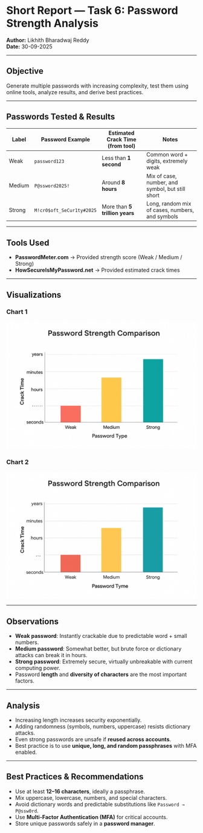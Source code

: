 # Short Report — Task 6: Password Strength Analysis

**Author:** Likhith Bharadwaj Reddy  
**Date:** 30-09-2025  

---

## Objective  
Generate multiple passwords with increasing complexity, test them using online tools, analyze results, and derive best practices.

---

## Passwords Tested & Results  

| Label   | Password Example       | Estimated Crack Time (from tool) | Notes |
|---------|------------------------|----------------------------------|-------|
| Weak    | `password123`          | Less than **1 second**           | Common word + digits, extremely weak |
| Medium  | `P@ssword2025!`        | Around **8 hours**               | Mix of case, number, and symbol, but still short |
| Strong  | `M!cr0$oft_SeCur1ty#2025` | More than **5 trillion years** | Long, random mix of cases, numbers, and symbols |

---

## Tools Used  
- **PasswordMeter.com** → Provided strength score (Weak / Medium / Strong)  
- **HowSecureIsMyPassword.net** → Provided estimated crack times  

---

## Visualizations  

### Chart 1
![Password Strength Comparison 1](Password%20Strength%20Comparison%20Chart%20(1).png)

### Chart 2
![Password Strength Comparison 2](Password%20Strength%20Comparison%20Chart.png)

---

## Observations  

- **Weak password**: Instantly crackable due to predictable word + small numbers.  
- **Medium password**: Somewhat better, but brute force or dictionary attacks can break it in hours.  
- **Strong password**: Extremely secure, virtually unbreakable with current computing power.  
- Password **length** and **diversity of characters** are the most important factors.  

---

## Analysis  

- Increasing length increases security exponentially.  
- Adding randomness (symbols, numbers, uppercase) resists dictionary attacks.  
- Even strong passwords are unsafe if **reused across accounts**.  
- Best practice is to use **unique, long, and random passphrases** with MFA enabled.  

---

## Best Practices & Recommendations  

- Use at least **12–16 characters**, ideally a passphrase.  
- Mix uppercase, lowercase, numbers, and special characters.  
- Avoid dictionary words and predictable substitutions like `Password → P@ssw0rd`.  
- Use **Multi-Factor Authentication (MFA)** for critical accounts.  
- Store unique passwords safely in a **password manager**.
